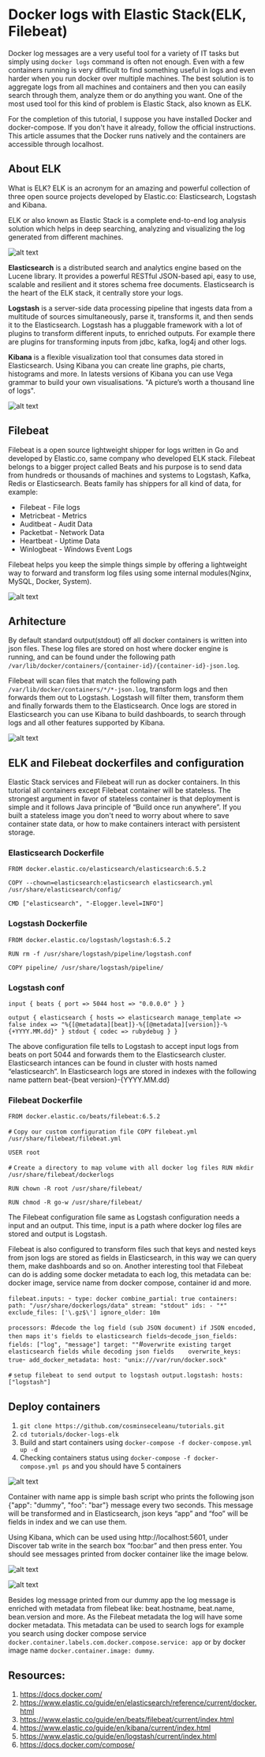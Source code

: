 # Docker logs with Elastic Stack(ELK, Filebeat)

Docker log messages are a very useful tool for a variety of IT tasks but simply using `docker logs` command is often not enough. Even with a few containers running is very difficult to find something useful in logs and even harder when you run docker over multiple machines. The best solution is to aggregate logs from all machines and containers and then you can easily search through them, analyze them or do anything you want. One of the most used tool for this kind of problem is Elastic Stack, also known as ELK.

For the completion of this tutorial, I suppose you have installed Docker and docker-compose. If you don't have it already, follow the official instructions. This article assumes that the Docker runs natively and the containers are accessible through localhost.

## About ELK

What is ELK? ELK is an acronym for an amazing and powerful collection of three open source projects developed by Elastic.co: Elasticsearch, Logstash and Kibana.

ELK or also known as Elastic Stack is a complete end-to-end log analysis solution which helps in deep searching, analyzing and visualizing the log generated from different machines.


![alt text](./images/elk.png)

**Elasticsearch** is a distributed search and analytics engine based on the Lucene library. It provides a powerful RESTful JSON-based api, easy to use, scalable and resilient and it stores schema free documents. Elasticsearch is the heart of the ELK stack, it centrally store your logs.

**Logstash** is a server-side data processing pipeline that ingests data from a multitude of sources simultaneously, parse it, transforms it, and then sends it to the Elasticsearch. Logstash has a pluggable framework with a lot of plugins to transform different inputs, to enriched outputs. For example there are plugins for transforming inputs from jdbc, kafka, log4j and other logs.

**Kibana** is a flexible visualization tool that consumes data stored in Elasticsearch. Using Kibana you can create line graphs, pie charts, histograms and more. In latests versions of Kibana you can use Vega grammar to build your own visualisations. "A picture’s worth a thousand line of logs".

![alt text](./images/kibana-timeseries.jpg)

## Filebeat

Filebeat is a open source lightweight shipper for logs written in Go and developed by Elastic.co, same company who developed ELK stack. Filebeat belongs to a bigger project called Beats and his purpose is to send data from hundreds or thousands of machines and systems to Logstash, Kafka, Redis or Elasticsearch. Beats family has shippers for all kind of data, for example:
 * Filebeat - File logs
 * Metricbeat - Metrics
 * Auditbeat - Audit Data
 * Packetbat - Network Data
 * Heartbeat - Uptime Data
 * Winlogbeat - Windows Event Logs
 
Filebeat helps you keep the simple things simple by offering a lightweight way to forward and transform log files using some internal modules(Nginx, MySQL, Docker, System).

![alt text](./images/filebeat-elk.png)

## Arhitecture

By default standard output(stdout) off all docker containers is written into json files. These log files are stored on host where docker engine is running, and can be found under the following path `/var/lib/docker/containers/{container-id}/{container-id}-json.log`.

Filebeat will scan files that match the following path `/var/lib/docker/containers/*/*-json.log`,  transform logs and then forwards them out to Logstash. Logstash will filter them, transform them and finally forwards them to the Elasticsearch. Once logs are stored in Elasticsearch you can use Kibana to build dashboards, to search through logs and all other features supported by Kibana.

![alt text](./images/arhitecture.png)

## ELK and Filebeat dockerfiles and configuration

Elastic Stack services and Filebeat will run as docker containers. In this tutorial all containers except Filebeat container will be stateless. The strongest argument in favor of stateless container is that deployment is simple and it follows Java principle of “Build once run anywhere”. 
If you built a stateless image you don't need to worry about where to save container state data, or how to make containers interact with persistent storage.

### Elasticsearch Dockerfile

`FROM docker.elastic.co/elasticsearch/elasticsearch:6.5.2`

`COPY --chown=elasticsearch:elasticsearch elasticsearch.yml /usr/share/elasticsearch/config/`

`CMD ["elasticsearch", "-Elogger.level=INFO"]`

### Logstash Dockerfile

`FROM docker.elastic.co/logstash/logstash:6.5.2`

`RUN rm -f /usr/share/logstash/pipeline/logstash.conf`

`COPY pipeline/ /usr/share/logstash/pipeline/`

### Logstash conf 

`input {
    beats {
        port => 5044
        host => "0.0.0.0"
      }
    }`
    
`output {
    elasticsearch {
        hosts => elasticsearch
        manage_template => false
            index => "%{[@metadata][beat]}-%{[@metadata][version]}-%{+YYYY.MM.dd}"
    }
   stdout { codec => rubydebug }
}`

The above configuration file tells to Logstash to accept input logs from beats on port 5044 and forwards them to the Elasticsearch cluster. Elasticsearch intances can be found in cluster with hosts named “elasticsearch”. 
In Elasticsearch logs are stored in indexes with the following name pattern beat-{beat version}-{YYYY.MM.dd}

### Filebeat Dockerfile

`FROM docker.elastic.co/beats/filebeat:6.5.2`

`#` `Copy our custom configuration file
COPY filebeat.yml /usr/share/filebeat/filebeat.yml`

`USER root`

`#` `Create a directory to map volume with all docker log files
RUN mkdir /usr/share/filebeat/dockerlogs`

`RUN chown -R root /usr/share/filebeat/`

`RUN chmod -R go-w /usr/share/filebeat/`

The Filebeat configuration file same as Logstash configuration needs a input and an output. This time, input is a path where docker log files are stored and output is Logstash.

Filebeat is also configured to transform files such that keys and nested keys from json logs are stored as fields in Elasticsearch, in this way we can query them, make dashboards and so on. Another interesting tool that Filebeat can do is adding some docker metadata to each log, this metadata can be: docker image, service name from docker compose, container id and more.

`filebeat.inputs:
`-` type: docker
 combine_partial: true
 containers:
   path: "/usr/share/dockerlogs/data"
   stream: "stdout"
   ids:
     - "*"
 exclude_files: ['\.gz$\']
 ignore_older: 10m`
 
`processors:
 `#` decode the log field (sub JSON document) if JSON encoded, then maps it's fields to elasticsearch fields
`-` decode_json_fields:
   fields: ["log", "message"]
   target: ""
   `#` overwrite existing target elasticsearch fields while decoding json fields   
   overwrite_keys: true
`-` add_docker_metadata:
   host: "unix:///var/run/docker.sock"`
   
`#` `setup filebeat to send output to logstash
output.logstash:
 hosts: ["logstash"]`
 
 ## Deploy containers
 
 1. `git clone https://github.com/cosminseceleanu/tutorials.git`
 2. `cd tutorials/docker-logs-elk`
 3. Build and start containers using `docker-compose -f docker-compose.yml up -d`
 4. Checking containers status using `docker-compose -f docker-compose.yml ps` and you should have 5 containers
 
 ![alt text](./images/containers.png)
 
Container with name app is simple bash script who prints the following json {"app": "dummy", "foo": "bar"} message every two seconds. This message will be transformed and in Elasticsearch, json keys “app” and “foo” will be fields in index and we can use them.

Using Kibana, which can be used using http://localhost:5601, under Discover tab write in the search box “foo:bar” and then press enter. You should see messages printed from docker container like the image below.

![alt text](./images/kibana1.png)

![alt text](./images/kibana2.png)

Besides log message printed from our dummy app the log message is enriched with metadata from filebeat like: beat.hostname, beat.name, bean.version and more. 
As the Filebeat metadata the log will have some docker metadata. This metadata can be used to search logs for example you search using docker compose service `docker.container.labels.com.docker.compose.service: app` or by docker image name `docker.container.image: dummy`.

## Resources:
1. https://docs.docker.com/
2. https://www.elastic.co/guide/en/elasticsearch/reference/current/docker.html
3. https://www.elastic.co/guide/en/beats/filebeat/current/index.html
4. https://www.elastic.co/guide/en/kibana/current/index.html
5. https://www.elastic.co/guide/en/logstash/current/index.html
6. https://docs.docker.com/compose/



